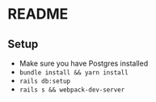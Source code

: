 # README

## Setup

- Make sure you have Postgres installed
- `bundle install && yarn install`
- `rails db:setup` 
- `rails s && webpack-dev-server`
